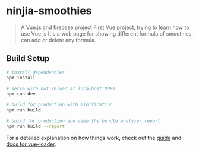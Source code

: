 # ninjia-smoothies

> A Vue.js and firebase project
First Vue project, trying to learn how to use Vue.js
It's a web page for showing different formula of smoothies, can add or delete any formula.

## Build Setup

``` bash
# install dependencies
npm install

# serve with hot reload at localhost:8080
npm run dev

# build for production with minification
npm run build

# build for production and view the bundle analyzer report
npm run build --report
```

For a detailed explanation on how things work, check out the [guide](http://vuejs-templates.github.io/webpack/) and [docs for vue-loader](http://vuejs.github.io/vue-loader).
